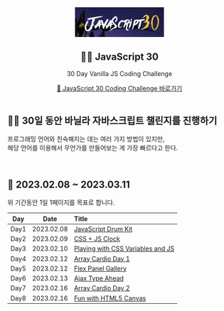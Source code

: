 <div align="center">
  <img width="200px;" src="./images/javascript_30.png"/>
</div>
<h2 align="center">💪🏻 JavaScript 30</h2>
<p align="center">30 Day Vanilla JS Coding Challenge</p>
<div align="center">
    <a href="https://javascript30.com/">🔗 JavaScript 30 Coding Challenge 바로가기</a>
</div>

<br>

## 💪🏻 30일 동안 바닐라 자바스크립트 챌린지를 진행하기

프로그래밍 언어와 친숙해지는 데는 여러 가지 방법이 있지만,  
해당 언어를 이용해서 무언가를 만들어보는 게 가장 빠르다고 한다.

<br>

## 📆 2023.02.08 ~ 2023.03.11

위 기간동안 1일 1페이지를 목표로 합니다.

| Day  |    Date    | Title                                                                                                |
| :--: | :--------: | :--------------------------------------------------------------------------------------------------- |
| Day1 | 2023.02.08 | [JavaScript Drum Kit](https://github.com/mireyhgnay/javascript-30-days/tree/main/Day1)               |
| Day2 | 2023.02.09 | [CSS + JS Clock](https://github.com/mireyhgnay/javascript-30-days/tree/main/Day2)                    |
| Day3 | 2023.02.10 | [Playing with CSS Variables and JS](https://github.com/mireyhgnay/javascript-30-days/tree/main/Day3) |
| Day4 | 2023.02.12 | [Array Cardio Day 1](https://github.com/mireyhgnay/javascript-30-days/tree/main/Day4)                |
| Day5 | 2023.02.12 | [Flex Panel Gallery](https://github.com/mireyhgnay/javascript-30-days/tree/main/Day5)                |
| Day6 | 2023.02.13 | [Ajax Type Ahead](https://github.com/mireyhgnay/javascript-30-days/tree/main/Day6)                   |
| Day7 | 2023.02.16 | [Array Cardio Day 2](https://github.com/mireyhgnay/javascript-30-days/tree/main/Day7)                |
| Day8 | 2023.02.16 | [Fun with HTML5 Canvas](https://github.com/mireyhgnay/javascript-30-days/tree/main/Day8)             |
